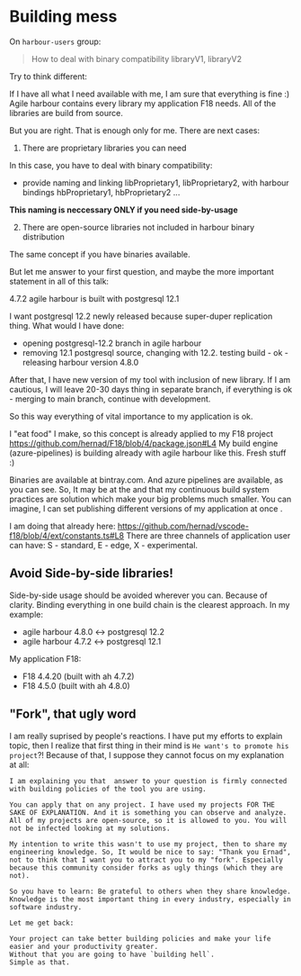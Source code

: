 Building mess
========================================

On `harbour-users` group:

> How to deal with binary compatibility libraryV1, libraryV2

Try to think different:

If I have all what I need available with me, I am sure that everything is fine :)
Agile harbour contains every library my application F18 needs. All of the libraries are build from source. 

But you are right. That is enough only for me. There are next cases:

1. There are proprietary libraries you can need

In this case, you have to deal with binary compatibility:
-  provide naming and linking  libProprietary1, libProprietary2, with harbour bindings hbProprietary1, hbProprietary2 ...

**This naming is neccessary ONLY if you need side-by-usage**

2. There are open-source libraries not included in harbour binary distribution

The same concept if you have binaries available.

But let me answer to your first question, and maybe the more important statement in all of this talk:

4.7.2 agile harbour is built with postgresql 12.1

I want postgresql 12.2 newly released because super-duper replication thing. What would I have done:

- opening postgresql-12.2 branch in agile harbour
- removing 12.1 postgresql source, changing with 12.2. testing build - ok - releasing harbour version 4.8.0

After that, I have new version of my tool with inclusion of new library.
If I am cautious, I will leave 20-30 days thing in separate branch, if everything is ok - merging to main branch, continue with development.

So this way everything of vital importance to my application is ok.

I "eat food" I make, so this concept is already applied to my F18 project https://github.com/hernad/F18/blob/4/package.json#L4
My build engine (azure-pipelines) is building already with agile harbour like this. Fresh stuff :)

Binaries are available at bintray.com. And azure pipelines are available, as you can see. 
So, It may be at the and that my continuous build system practices are solution which make your big problems much smaller.
You can imagine, I can set publishing different versions of my application at once .  

I am doing that already here: https://github.com/hernad/vscode-f18/blob/4/ext/constants.ts#L8
There are three channels of application user can have: S - standard, E - edge, X - experimental.

## Avoid Side-by-side libraries!

Side-by-side usage should be avoided wherever you can.
 Because of clarity. Binding everything in one build chain is the clearest approach.
In my example:

- agile harbour 4.8.0  <-> postgresql 12.2
- agile harbour 4.7.2  <-> postgresql 12.1

My application F18:

- F18 4.4.20 (built with ah 4.7.2)
- F18 4.5.0 (built with ah 4.8.0)


## "Fork", that ugly word

I am really suprised by people's reactions. I have put my efforts to explain topic, then I realize that first thing 
in their mind is `He want's to promote his project`?! Because of that, I suppose they cannot focus on my explanation at all:


    I am explaining you that  answer to your question is firmly connected with building policies of the tool you are using.

    You can apply that on any project. I have used my projects FOR THE SAKE OF EXPLANATION. And it is something you can observe and analyze. All of my projects are open-source, so it is allowed to you. You will not be infected looking at my solutions.

    My intention to write this wasn't to use my project, then to share my engineering knowledge. So, It would be nice to say: "Thank you Ernad", not to think that I want you to attract you to my "fork". Especially because this community consider forks as ugly things (which they are not).

    So you have to learn: Be grateful to others when they share knowledge. Knowledge is the most important thing in every industry, especially in software industry.

    Let me get back: 

    Your project can take better building policies and make your life easier and your productivity greater.
    Without that you are going to have `building hell`.
    Simple as that.